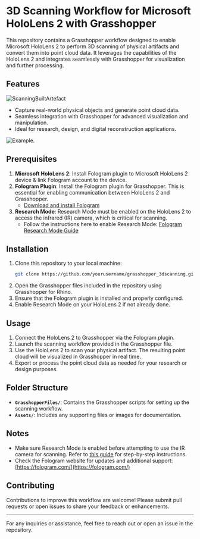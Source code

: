 # 3D Scanning Workflow for Microsoft HoloLens 2 with Grasshopper

This repository contains a Grasshopper workflow designed to enable Microsoft HoloLens 2 to perform 3D scanning of physical artifacts and convert them into point cloud data. It leverages the capabilities of the HoloLens 2 and integrates seamlessly with Grasshopper for visualization and further processing.

## Features
![ScanningBuiltArtefact](https://github.com/LoyWeiWin/Grasshopper_3DScanning/blob/main/Assets/Thumbnails/Img_3DScanningProcedure_UsingMicrosoftHololens2.jpg?raw=true)
- Capture real-world physical objects and generate point cloud data.
- Seamless integration with Grasshopper for advanced visualization and manipulation.
- Ideal for research, design, and digital reconstruction applications.

![Example](https://github.com/LoyWeiWin/Grasshopper_3DScanning/blob/main/Assets/Thumbnails/Vid_3DScannedStructure.gif).

## Prerequisites
1. **Microsoft HoloLens 2**: Install Fologram plugin to Microsoft HoloLens 2 device & link Fologram account to the device.
2. **Fologram Plugin**: Install the Fologram plugin for Grasshopper. This is essential for enabling communication between HoloLens 2 and Grasshopper.
   - [Download and install Fologram](https://fologram.com/)
3. **Research Mode**: Research Mode must be enabled on the HoloLens 2 to access the infrared (IR) camera, which is critical for scanning.
   - Follow the instructions here to enable Research Mode: [Fologram Research Mode Guide](https://docs.fologram.com/e0299e1613584158b8c9a5ec6d1bfad5#Enabling_Research_Mode)

## Installation
1. Clone this repository to your local machine:
   ```bash
   git clone https://github.com/yourusername/grasshopper_3dscanning.git
   ```
2. Open the Grasshopper files included in the repository using Grasshopper for Rhino.
3. Ensure that the Fologram plugin is installed and properly configured.
4. Enable Research Mode on your HoloLens 2 if not already done.

## Usage
1. Connect the HoloLens 2 to Grasshopper via the Fologram plugin.
2. Launch the scanning workflow provided in the Grasshopper file.
3. Use the HoloLens 2 to scan your physical artifact. The resulting point cloud will be visualized in Grasshopper in real time.
4. Export or process the point cloud data as needed for your research or design purposes.

## Folder Structure
- **`GrasshopperFiles/`**: Contains the Grasshopper scripts for setting up the scanning workflow.
- **`Assets/`**: Includes any supporting files or images for documentation.

## Notes
- Make sure Research Mode is enabled before attempting to use the IR camera for scanning. Refer to [this guide](https://docs.fologram.com/e0299e1613584158b8c9a5ec6d1bfad5#Enabling_Research_Mode) for step-by-step instructions.
- Check the Fologram website for updates and additional support: [https://fologram.com/](https://fologram.com/)

## Contributing
Contributions to improve this workflow are welcome! Please submit pull requests or open issues to share your feedback or enhancements.

---

For any inquiries or assistance, feel free to reach out or open an issue in the repository.
